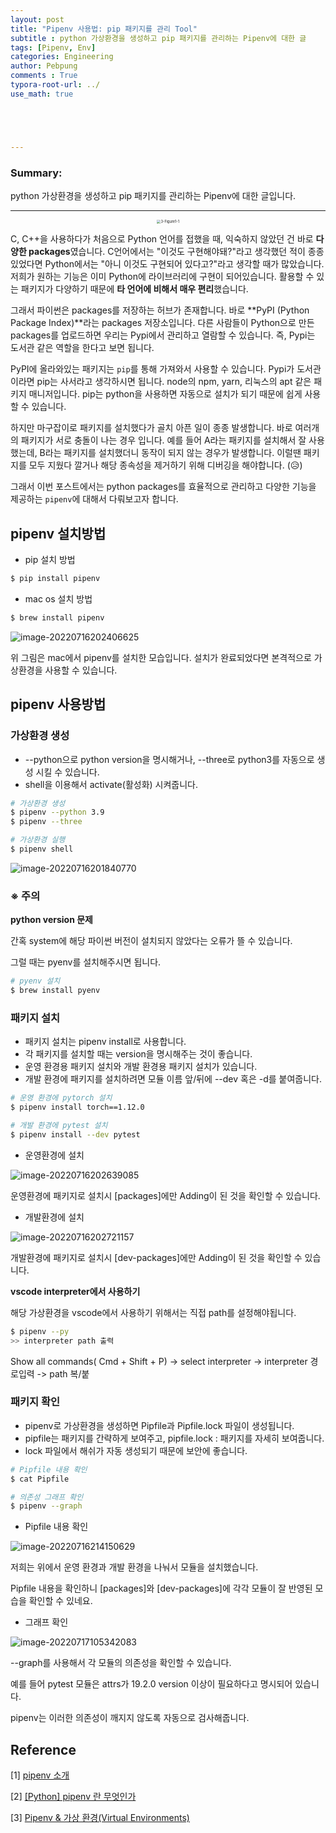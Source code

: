 ```yaml
---
layout: post
title: "Pipenv 사용법: pip 패키지를 관리 Tool"
subtitle : python 가상환경을 생성하고 pip 패키지를 관리하는 Pipenv에 대한 글
tags: [Pipenv, Env]
categories: Engineering
author: Pebpung
comments : True
typora-root-url: ../
use_math: true





---
```


### Summary:

python 가상환경을 생성하고 pip 패키지를 관리하는 Pipenv에 대한 글입니다. 

---

<center><img src="/assets/img/2022-07-14-Pipenv/image-20220717102159997.png" alt="3-Figure1-1" style="zoom: 40%;" /></center>



C, C++을 사용하다가 처음으로 Python 언어를 접했을 때, 익숙하지 않았던 건 바로 **다양한 packages**였습니다. C언어에서는 "이것도 구현해야돼?"라고 생각했던 적이 종종 있었다면 Python에서는 "아니 이것도 구현되어 있다고?"라고 생각할 때가 많았습니다. 저희가 원하는 기능은 이미 Python에 라이브러리에 구현이 되어있습니다. 활용할 수 있는 패키지가 다양하기 때문에 **타 언어에 비해서 매우 편리**했습니다.

그래서 파이썬은 packages를 저장하는 허브가 존재합니다. 바로 **PyPI (Python Package Index)**라는 packages 저장소입니다. 다른 사람들이 Python으로 만든 packages를 업로드하면 우리는 Pypi에서 관리하고 열람할 수 있습니다. 즉, Pypi는 도서관 같은 역할을 한다고 보면 됩니다. 

PyPI에 올라와있는 패키지는 `pip`를 통해 가져와서 사용할 수 있습니다. Pypi가 도서관이라면 pip는 사서라고 생각하시면 됩니다. node의 npm, yarn, 리눅스의 apt 같은 패키지 매니저입니다. pip는 python을 사용하면 자동으로 설치가 되기 때문에 쉽게 사용할 수 있습니다. 

하지만 마구잡이로 패키지를 설치했다가 골치 아픈 일이 종종 발생합니다. 바로 여러개의 패키지가 서로 충돌이 나는 경우 입니다. 예를 들어 A라는 패키지를 설치해서 잘 사용했는데, B라는 패키지를 설치했더니 동작이 되지 않는 경우가 발생합니다. 이럴땐 패키지를 모두 지웠다 깔거나 해당 종속성을 제거하기 위해 디버깅을 해야합니다. (😥)

그래서 이번 포스트에서는 python packages를 효율적으로 관리하고 다양한 기능을 제공하는 `pipenv`에 대해서 다뤄보고자 합니다. 

## pipenv 설치방법

- pip 설치 방법

```bash
$ pip install pipenv
```

- mac os 설치 방법 

```bash
$ brew install pipenv
```

![image-20220716202406625](/assets/img/2022-07-14-Pipenv/image-20220716202406625.png)

위 그림은 mac에서 pipenv를 설치한 모습입니다. 설치가 완료되었다면 본격적으로 가상환경을 사용할 수 있습니다. 



## pipenv 사용방법

### 가상환경 생성

- --python으로 python version을 명시해거나, --three로 python3를 자동으로 생성 시킬 수 있습니다. 
- shell을 이용해서 activate(활성화) 시켜줍니다. 

```bash
# 가상환경 생성
$ pipenv --python 3.9
$ pipenv --three

# 가상환경 실행
$ pipenv shell 
```

![image-20220716201840770](/assets/img/2022-07-14-Pipenv/image-20220716201840770.png)

### **※ 주의** 

**python version 문제**

간혹 system에 해당 파이썬 버전이 설치되지 않았다는 오류가 뜰 수 있습니다.

그럴 때는 pyenv를 설치해주시면 됩니다. 

```bash
# pyenv 설치
$ brew install pyenv
```



### 패키지 설치

- 패키지 설치는 pipenv install로 사용합니다. 
- 각 패키지를 설치할 때는 version을 명시해주는 것이 좋습니다. 
- 운영 환경용 패키지 설치와 개발 환경용 패키지 설치가 있습니다. 
- 개발 환경에 패키지를 설치하려면 모듈 이름 앞/뒤에 --dev 혹은 -d를 붙여줍니다. 

```bash
# 운영 환경에 pytorch 설치
$ pipenv install torch==1.12.0

# 개발 환경에 pytest 설치
$ pipenv install --dev pytest
```

- 운영환경에 설치

![image-20220716202639085](/assets/img/2022-07-14-Pipenv/image-20220716202639085.png)

운영환경에 패키지로 설치시 [packages]에만 Adding이 된 것을 확인할 수 있습니다. 

- 개발환경에 설치

![image-20220716202721157](/assets/img/2022-07-14-Pipenv/image-20220716202721157.png)

개발환경에 패키지로 설치시 [dev-packages]에만 Adding이 된 것을 확인할 수 있습니다. 

**vscode interpreter에서 사용하기**

해당 가상환경을 vscode에서 사용하기 위해서는 직접 path를 설정해야됩니다. 

```bash
$ pipenv --py
>> interpreter path 출력
```

 Show all commands( Cmd + Shift + P) -> select interpreter -> interpreter 경로입력 -> path 복/붙

### 패키지 확인

- pipenv로 가상환경을 생성하면 Pipfile과 Pipfile.lock 파일이 생성됩니다. 
- pipfile는 패키지를 간략하게 보여주고, pipfile.lock : 패키지를 자세히 보여줍니다.
- lock 파일에서 해쉬가 자동 생성되기 때문에 보안에 좋습니다. 

```bash
# Pipfile 내용 확인 
$ cat Pipfile

# 의존성 그래프 확인
$ pipenv --graph
```

- Pipfile 내용 확인

![image-20220716214150629](/assets/img/2022-07-14-Pipenv/image-20220716214150629.png)

저희는 위에서 운영 환경과 개발 환경을 나눠서 모듈을 설치했습니다. 

Pipfile 내용을 확인하니 [packages]와 [dev-packages]에 각각 모듈이 잘 반영된 모습을 확인할 수 있네요.

- 그래프 확인

![image-20220717105342083](/assets/img/2022-07-14-Pipenv/image-20220717105342083.png)

--graph를 사용해서 각 모듈의 의존성을 확인할 수 있습니다. 

예를 들어 pytest 모듈은 attrs가 19.2.0 version 이상이 필요하다고 명시되어 있습니다. 

pipenv는 이러한 의존성이 깨지지 않도록 자동으로 검사해줍니다. 

## Reference 

[1] [pipenv 소개](http://gyus.me/?p=653) 

[2] [[Python] pipenv 란 무엇인가](https://medium.com/@erish/python-pipenv-%EB%9E%80-%EB%AC%B4%EC%97%87%EC%9D%B8%EA%B0%80-961b00d4f42f)

[3] [Pipenv & 가상 환경(Virtual Environments)](https://python-guide-kr.readthedocs.io/ko/latest/dev/virtualenvs.html)
